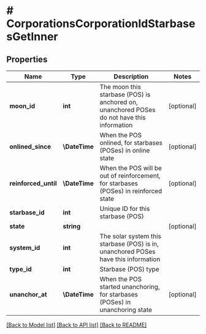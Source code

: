 # # CorporationsCorporationIdStarbasesGetInner

## Properties

Name | Type | Description | Notes
------------ | ------------- | ------------- | -------------
**moon_id** | **int** | The moon this starbase (POS) is anchored on, unanchored POSes do not have this information | [optional]
**onlined_since** | **\DateTime** | When the POS onlined, for starbases (POSes) in online state | [optional]
**reinforced_until** | **\DateTime** | When the POS will be out of reinforcement, for starbases (POSes) in reinforced state | [optional]
**starbase_id** | **int** | Unique ID for this starbase (POS) |
**state** | **string** |  | [optional]
**system_id** | **int** | The solar system this starbase (POS) is in, unanchored POSes have this information |
**type_id** | **int** | Starbase (POS) type |
**unanchor_at** | **\DateTime** | When the POS started unanchoring, for starbases (POSes) in unanchoring state | [optional]

[[Back to Model list]](../../README.md#models) [[Back to API list]](../../README.md#endpoints) [[Back to README]](../../README.md)
